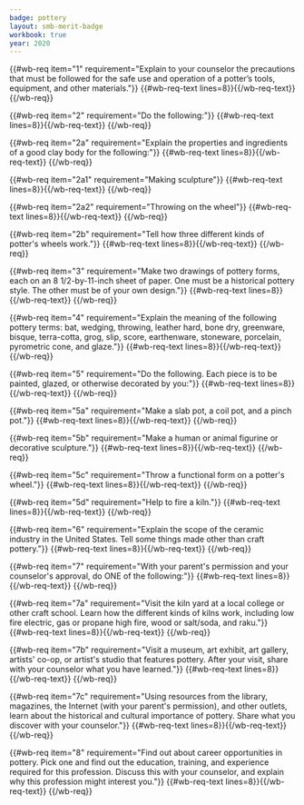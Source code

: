 ```yaml
---
badge: pottery
layout: smb-merit-badge
workbook: true
year: 2020
---
```



{{#wb-req item="1" requirement="Explain to your counselor the precautions that must be followed for the safe use and operation of a potter’s tools, equipment, and other materials."}}
{{#wb-req-text lines=8}}{{/wb-req-text}}
{{/wb-req}}

{{#wb-req item="2" requirement="Do the following:"}}
{{#wb-req-text lines=8}}{{/wb-req-text}}
{{/wb-req}}

{{#wb-req item="2a" requirement="Explain the properties and ingredients of a good clay body for the following:"}}
{{#wb-req-text lines=8}}{{/wb-req-text}}
{{/wb-req}}

{{#wb-req item="2a1" requirement="Making sculpture"}}
{{#wb-req-text lines=8}}{{/wb-req-text}}
{{/wb-req}}

{{#wb-req item="2a2" requirement="Throwing on the wheel"}}
{{#wb-req-text lines=8}}{{/wb-req-text}}
{{/wb-req}}

{{#wb-req item="2b" requirement="Tell how three different kinds of potter's wheels work."}}
{{#wb-req-text lines=8}}{{/wb-req-text}}
{{/wb-req}}

{{#wb-req item="3" requirement="Make two drawings of pottery forms, each on an 8 1/2-by-11-inch sheet of paper. One must be a historical pottery style. The other must be of your own design."}}
{{#wb-req-text lines=8}}{{/wb-req-text}}
{{/wb-req}}

{{#wb-req item="4" requirement="Explain the meaning of the following pottery terms: bat, wedging, throwing, leather hard, bone dry, greenware, bisque, terra-cotta, grog, slip, score, earthenware, stoneware, porcelain, pyrometric cone, and glaze."}}
{{#wb-req-text lines=8}}{{/wb-req-text}}
{{/wb-req}}

{{#wb-req item="5" requirement="Do the following. Each piece is to be painted, glazed, or otherwise decorated by you:"}}
{{#wb-req-text lines=8}}{{/wb-req-text}}
{{/wb-req}}

{{#wb-req item="5a" requirement="Make a slab pot, a coil pot, and a pinch pot."}}
{{#wb-req-text lines=8}}{{/wb-req-text}}
{{/wb-req}}

{{#wb-req item="5b" requirement="Make a human or animal figurine or decorative sculpture."}}
{{#wb-req-text lines=8}}{{/wb-req-text}}
{{/wb-req}}

{{#wb-req item="5c" requirement="Throw a functional form on a potter's wheel."}}
{{#wb-req-text lines=8}}{{/wb-req-text}}
{{/wb-req}}

{{#wb-req item="5d" requirement="Help to fire a kiln."}}
{{#wb-req-text lines=8}}{{/wb-req-text}}
{{/wb-req}}

{{#wb-req item="6" requirement="Explain the scope of the ceramic industry in the United States. Tell some things made other than craft pottery."}}
{{#wb-req-text lines=8}}{{/wb-req-text}}
{{/wb-req}}

{{#wb-req item="7" requirement="With your parent's permission and your counselor's approval, do ONE of the following:"}}
{{#wb-req-text lines=8}}{{/wb-req-text}}
{{/wb-req}}

{{#wb-req item="7a" requirement="Visit the kiln yard at a local college or other craft school. Learn how the different kinds of kilns work, including low fire electric, gas or propane high fire, wood or salt/soda, and raku."}}
{{#wb-req-text lines=8}}{{/wb-req-text}}
{{/wb-req}}

{{#wb-req item="7b" requirement="Visit a museum, art exhibit, art gallery, artists' co-op, or artist's studio that features pottery. After your visit, share with your counselor what you have learned."}}
{{#wb-req-text lines=8}}{{/wb-req-text}}
{{/wb-req}}

{{#wb-req item="7c" requirement="Using resources from the library, magazines, the Internet (with your parent's permission), and other outlets, learn about the historical and cultural importance of pottery. Share what you discover with your counselor."}}
{{#wb-req-text lines=8}}{{/wb-req-text}}
{{/wb-req}}

{{#wb-req item="8" requirement="Find out about career opportunities in pottery. Pick one and find out the education, training, and experience required for this profession. Discuss this with your counselor, and explain why this profession might interest you."}}
{{#wb-req-text lines=8}}{{/wb-req-text}}
{{/wb-req}}
